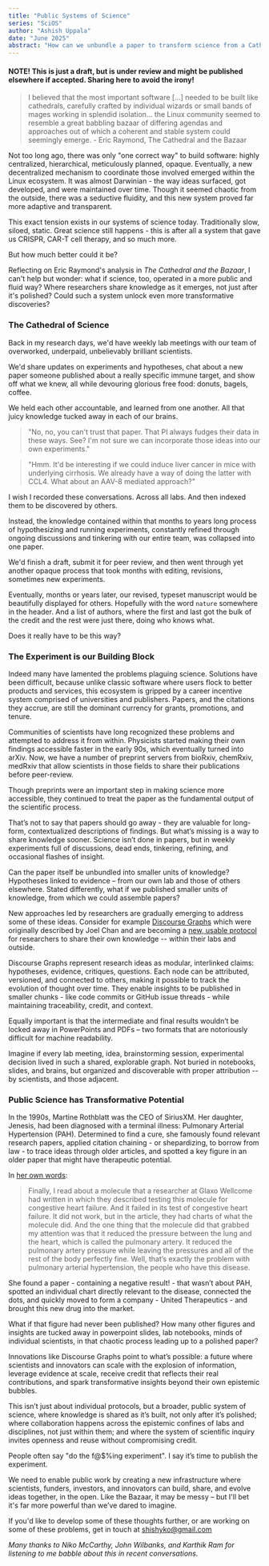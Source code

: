 ```yaml
---
title: "Public Systems of Science"
series: "SciOS"
author: "Ashish Uppala"
date: "June 2025"
abstract: "How can we unbundle a paper to transform science from a Cathedral into a Bazaar, and transfer power back to scientists?"
---
```


#### NOTE! This is just a draft, but is under review and might be published elsewhere if accepted. Sharing here to avoid the irony!

> I believed that the most important software [...] needed to be built like cathedrals, carefully crafted by individual wizards or small bands of mages working in splendid isolation... the Linux community seemed to resemble a great babbling bazaar of differing agendas and approaches out of which a coherent and stable system could seemingly emerge. - Eric Raymond, The Cathedral and the Bazaar

Not too long ago, there was only "one correct way" to build software: highly centralized, hierarchical, meticulously planned, opaque. Eventually, a new decentralized mechanism to coordinate those involved emerged within the Linux ecosystem. It was almost Darwinian - the way ideas surfaced, got developed, and were maintained over time. Though it seemed chaotic from the outside, there was a seductive fluidity, and this new system proved far more adaptive and transparent.

This exact tension exists in our systems of science today. Traditionally slow, siloed, static. Great science still happens - this is after all a system that gave us CRISPR, CAR-T cell therapy, and so much more.

But how much better could it be?

Reflecting on Eric Raymond's analysis in *The Cathedral and the Bazaar*, I can't help but wonder: what if science, too, operated in a more public and fluid way? Where researchers share knowledge as it emerges, not just after it's polished? Could such a system unlock even more transformative discoveries?

### The Cathedral of Science

Back in my research days, we'd have weekly lab meetings with our team of overworked, underpaid, unbelievably brilliant scientists.

We'd share updates on experiments and hypotheses, chat about a new paper someone published about a really specific immune target, and show off what we knew, all while devouring glorious free food: donuts, bagels, coffee.

We held each other accountable, and learned from one another. All that juicy knowledge tucked away in each of our brains.

> "No, no, you can't trust that paper. That PI always fudges their data in these ways. See? I'm not sure we can incorporate those ideas into our own experiments."


> "Hmm. It'd be interesting if we could induce liver cancer in mice with underlying cirrhosis. We already have a way of doing the latter with CCL4. What about an AAV-8 mediated approach?"

I wish I recorded these conversations. Across all labs. And then indexed them to be discovered by others.

Instead, the knowledge contained within that months to years long process of hypothesizing and running experiments, constantly refined through ongoing discussions and tinkering with our entire team, was collapsed into one paper.

We'd finish a draft, submit it for peer review, and then went through yet another opaque process that took months with editing, revisions, sometimes new experiments.

Eventually, months or years later, our revised, typeset manuscript would be beautifully displayed for others. Hopefully with the word `nature` somewhere in the header. And a list of authors, where the first and last got the bulk of the credit and the rest were just there, doing who knows what.

Does it really have to be this way?

### The Experiment is our Building Block

Indeed many have lamented the problems plaguing science. Solutions have been difficult, because unlike classic software where users flock to better products and services, this ecosystem is gripped by a career incentive system comprised of universities and publishers.  Papers, and the citations they accrue, are still the dominant currency for grants, promotions, and tenure.

Communities of scientists have long recognized these problems and attempted to address it from within. Physicists started making their own findings accessible faster in the early 90s, which eventually turned into arXiv. Now, we have a number of preprint servers from bioRxiv, chemRxiv, medRxiv that allow scientists in those fields to share their publications before peer-review.

Though preprints were an important step in making science more accessible, they continued to treat the paper as the fundamental output of the scientific process.

That’s not to say that papers should go away - they are valuable for long-form, contextualized descriptions of findings. But what’s missing is a way to share knowledge sooner. Science isn’t done in papers, but in weekly experiments full of discussions, dead ends, tinkering, refining, and occasional flashes of insight.

Can the paper itself be unbundled into smaller units of knowledge? Hypotheses linked to evidence – from our own lab and those of others elsewhere. Stated differently, what if we published smaller units of knowledge, from which we could assemble papers?

New approaches led by researchers are gradually emerging to address some of these ideas. Consider for example [Discourse Graphs](https://joelchan.me/assets/pdf/Discourse_Graphs_for_Augmented_Knowledge_Synthesis_What_and_Why.pdf) which were originally described by Joel Chan and are becoming a [new, usable protocol](https://discoursegraphs.com/) for researchers to share their own knowledge -- within their labs and outside.

Discourse Graphs represent research ideas as modular, interlinked claims: hypotheses, evidence, critiques, questions. Each node can be attributed, versioned, and connected to others, making it possible to track the evolution of thought over time. They enable insights to be published in smaller chunks - like code commits or GitHub issue threads - while maintaining traceability, credit, and context.

Equally important is that the intermediate and final results wouldn’t be locked away in PowerPoints and PDFs – two formats that are notoriously difficult for machine readability.

Imagine if every lab meeting, idea, brainstorming session, experimental decision lived in such a shared, explorable graph. Not buried in notebooks, slides, and brains, but organized and discoverable with proper attribution -- by scientists, and those adjacent.

### Public Science has Transformative Potential

In the 1990s, Martine Rothblatt was the CEO of SiriusXM. Her daughter, Jenesis, had been diagnosed with a terminal illness: Pulmonary Arterial Hypertension (PAH). Determined to find a cure, she famously found relevant research papers, applied citation chaining - or shepardizing, to borrow from law - to trace ideas through older articles, and spotted a key figure in an older paper that might have therapeutic potential.

In [her own words](https://tim.blog/2020/12/17/martine-rothblatt-transcript/):

> Finally, I read about a molecule that a researcher at Glaxo Wellcome had written in which they described testing this molecule for congestive heart failure. And it failed in its test of congestive heart failure. It did not work, but in the article, they had charts of what the molecule did. And the one thing that the molecule did that grabbed my attention was that it reduced the pressure between the lung and the heart, which is called the pulmonary artery. It reduced the pulmonary artery pressure while leaving the pressures and all of the rest of the body perfectly fine. Well, that’s exactly the problem with pulmonary arterial hypertension, the people who have this disease.

She found a paper - containing a negative result! - that wasn’t about PAH, spotted an individual chart directly relevant to the disease, connected the dots, and quickly moved to form a company - United Therapeutics - and brought this new drug into the market.

What if that figure had never been published? How many other figures and insights are tucked away in powerpoint slides, lab notebooks, minds of individual scientists, in that chaotic process leading up to a polished paper?

Innovations like Discourse Graphs point to what’s possible: a future where scientists and innovators can scale with the explosion of information, leverage evidence at scale, receive credit that reflects their real contributions, and spark transformative insights beyond their own epistemic bubbles.

This isn’t just about individual protocols, but a broader, public system of science, where knowledge is shared as it’s built, not only after it’s polished; where collaboration happens across the epistemic confines of labs and disciplines, not just within them; and where the system of scientific inquiry invites openness and reuse without compromising credit.

People often say "do the f@$%ing experiment". I say it’s time to publish the experiment.

We need to enable public work by creating a new infrastructure where scientists, funders, investors, and innovators can build, share, and evolve ideas together, in the open. Like the Bazaar, it may be messy – but I'll bet it's far more powerful than we’ve dared to imagine.

If you'd like to develop some of these thoughts further, or are working on some of these problems, get in touch at shishyko@gmail.com


*Many thanks to Niko McCarthy, John Wilbanks, and Karthik Ram for listening to me babble about this in recent conversations.*
